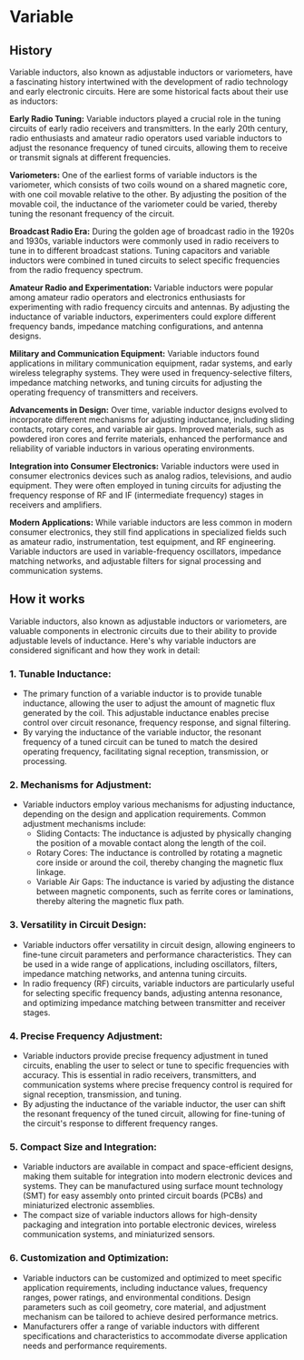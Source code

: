

# Variable

## History

Variable inductors, also known as adjustable inductors or variometers, have a fascinating history intertwined with the development of radio technology and early electronic circuits. Here are some historical facts about their use as inductors:

**Early Radio Tuning:** Variable inductors played a crucial role in the tuning circuits of early radio receivers and transmitters. In the early 20th century, radio enthusiasts and amateur radio operators used variable inductors to adjust the resonance frequency of tuned circuits, allowing them to receive or transmit signals at different frequencies.

**Variometers:** One of the earliest forms of variable inductors is the variometer, which consists of two coils wound on a shared magnetic core, with one coil movable relative to the other. By adjusting the position of the movable coil, the inductance of the variometer could be varied, thereby tuning the resonant frequency of the circuit.

**Broadcast Radio Era:** During the golden age of broadcast radio in the 1920s and 1930s, variable inductors were commonly used in radio receivers to tune in to different broadcast stations. Tuning capacitors and variable inductors were combined in tuned circuits to select specific frequencies from the radio frequency spectrum.

**Amateur Radio and Experimentation:** Variable inductors were popular among amateur radio operators and electronics enthusiasts for experimenting with radio frequency circuits and antennas. By adjusting the inductance of variable inductors, experimenters could explore different frequency bands, impedance matching configurations, and antenna designs.

**Military and Communication Equipment:** Variable inductors found applications in military communication equipment, radar systems, and early wireless telegraphy systems. They were used in frequency-selective filters, impedance matching networks, and tuning circuits for adjusting the operating frequency of transmitters and receivers.

**Advancements in Design:** Over time, variable inductor designs evolved to incorporate different mechanisms for adjusting inductance, including sliding contacts, rotary cores, and variable air gaps. Improved materials, such as powdered iron cores and ferrite materials, enhanced the performance and reliability of variable inductors in various operating environments.

**Integration into Consumer Electronics:** Variable inductors were used in consumer electronics devices such as analog radios, televisions, and audio equipment. They were often employed in tuning circuits for adjusting the frequency response of RF and IF (intermediate frequency) stages in receivers and amplifiers.

**Modern Applications:** While variable inductors are less common in modern consumer electronics, they still find applications in specialized fields such as amateur radio, instrumentation, test equipment, and RF engineering. Variable inductors are used in variable-frequency oscillators, impedance matching networks, and adjustable filters for signal processing and communication systems.

## How it works

Variable inductors, also known as adjustable inductors or variometers, are valuable components in electronic circuits due to their ability to provide adjustable levels of inductance. Here's why variable inductors are considered significant and how they work in detail:

### 1. Tunable Inductance:
   - The primary function of a variable inductor is to provide tunable inductance, allowing the user to adjust the amount of magnetic flux generated by the coil. This adjustable inductance enables precise control over circuit resonance, frequency response, and signal filtering.
   - By varying the inductance of the variable inductor, the resonant frequency of a tuned circuit can be tuned to match the desired operating frequency, facilitating signal reception, transmission, or processing.

### 2. Mechanisms for Adjustment:
   - Variable inductors employ various mechanisms for adjusting inductance, depending on the design and application requirements. Common adjustment mechanisms include:
     - Sliding Contacts: The inductance is adjusted by physically changing the position of a movable contact along the length of the coil.
     - Rotary Cores: The inductance is controlled by rotating a magnetic core inside or around the coil, thereby changing the magnetic flux linkage.
     - Variable Air Gaps: The inductance is varied by adjusting the distance between magnetic components, such as ferrite cores or laminations, thereby altering the magnetic flux path.
   
### 3. Versatility in Circuit Design:
   - Variable inductors offer versatility in circuit design, allowing engineers to fine-tune circuit parameters and performance characteristics. They can be used in a wide range of applications, including oscillators, filters, impedance matching networks, and antenna tuning circuits.
   - In radio frequency (RF) circuits, variable inductors are particularly useful for selecting specific frequency bands, adjusting antenna resonance, and optimizing impedance matching between transmitter and receiver stages.

### 4. Precise Frequency Adjustment:
   - Variable inductors provide precise frequency adjustment in tuned circuits, enabling the user to select or tune to specific frequencies with accuracy. This is essential in radio receivers, transmitters, and communication systems where precise frequency control is required for signal reception, transmission, and tuning.
   - By adjusting the inductance of the variable inductor, the user can shift the resonant frequency of the tuned circuit, allowing for fine-tuning of the circuit's response to different frequency ranges.

### 5. Compact Size and Integration:
   - Variable inductors are available in compact and space-efficient designs, making them suitable for integration into modern electronic devices and systems. They can be manufactured using surface mount technology (SMT) for easy assembly onto printed circuit boards (PCBs) and miniaturized electronic assemblies.
   - The compact size of variable inductors allows for high-density packaging and integration into portable electronic devices, wireless communication systems, and miniaturized sensors.

### 6. Customization and Optimization:
   - Variable inductors can be customized and optimized to meet specific application requirements, including inductance values, frequency ranges, power ratings, and environmental conditions. Design parameters such as coil geometry, core material, and adjustment mechanism can be tailored to achieve desired performance metrics.
   - Manufacturers offer a range of variable inductors with different specifications and characteristics to accommodate diverse application needs and performance requirements.
